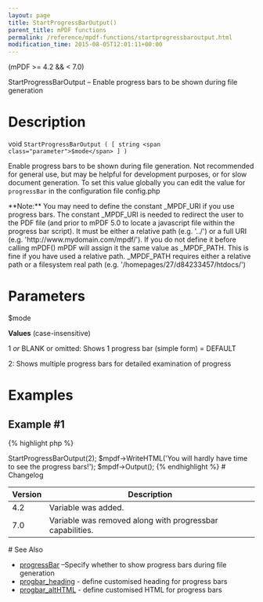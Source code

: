 ```yaml
---
layout: page
title: StartProgressBarOutput()
parent_title: mPDF functions
permalink: /reference/mpdf-functions/startprogressbaroutput.html
modification_time: 2015-08-05T12:01:11+00:00
---
```


(mPDF >= 4.2 && < 7.0)

StartProgressBarOutput – Enable progress bars to be shown during file generation

# Description

void `StartProgressBarOutput ( [ string <span class="parameter">$mode</span> ] )`

Enable progress bars to be shown during file generation. Not recommended for general use, but may be helpful for development purposes, or for slow document generation. To set this value globally you can edit the value for `progressBar` in the configuration file <span class="filename">config.php</span>

<div class="alert alert-info" role="alert">**Note:** You may need to define the constant _MPDF_URI if you use progress bars. The constant _MPDF_URI is needed to redirect the user to the PDF file (and prior to mPDF 5.0 to locate a javascript file within the progress bar script). It must be either a relative path (e.g. '../') or a full URI (e.g. 'http://www.mydomain.com/mpdf/'). If you do not define it before calling mPDF() mPDF will assign it the same value as _MPDF_PATH. This is fine if you have used a relative path. _MPDF_PATH requires either a relative path or a filesystem real path (e.g. '/homepages/27/d84233457/htdocs/')</div>

# Parameters

<span class="parameter">$mode</span>

**Values** (case-insensitive)

1 *or* <span class="smallblock">BLANK</span> or omitted: Shows 1 progress bar (simple form) = <span class="smallblock">DEFAULT</span>

2: Shows multiple progress bars for detailed examination of progress

# Examples

## Example #1

{% highlight php %}
<?php

define('_MPDF_URI','../');     // must be  a relative or absolute URI - not a file system path

$mpdf = new \Mpdf\Mpdf();

$mpdf->StartProgressBarOutput(2);

$mpdf->WriteHTML('You will hardly have time to see the progress bars!');

$mpdf->Output();

{% endhighlight %}

# Changelog

<table class="table">
<thead>
	<tr><th>Version</th><th>Description</th></tr>
</thead>
<tbody>
	<tr><td>4.2</td><td>Variable was added.</td></tr>
	<tr><td>7.0</td><td>Variable was removed along with progressbar capabilities.</td></tr>
</tbody>
</table>

# See Also

<ul>
	<li class="manual_boxlist"><a href="{{ "/reference/mpdf-variables/progressbar.html" | prepend: site.baseurl }}">progressBar</a> –Specify whether to show progress bars during file generation</li>
	<li class="manual_boxlist"><a href="{{ "/reference/mpdf-variables/progbar-heading.html" | prepend: site.baseurl }}">progbar_heading</a> - define customised heading for progress bars</li>
	<li class="manual_boxlist"><a href="{{ "/reference/mpdf-variables/progbar-althtml.html" | prepend: site.baseurl }}">progbar_altHTML</a> - define customised HTML for progress bars</li>
</ul>


